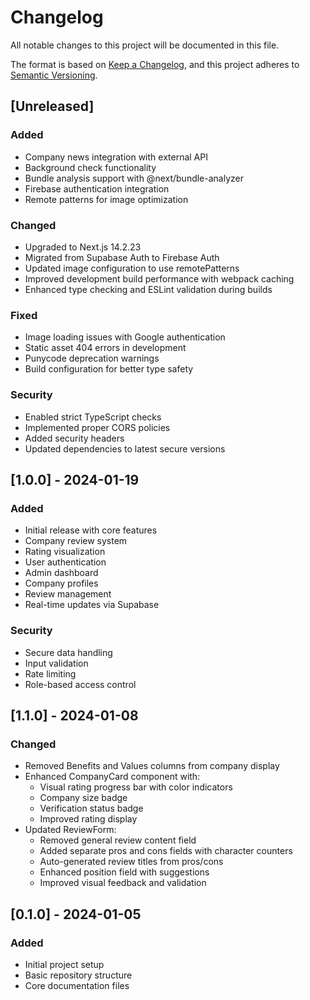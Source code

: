 # Changelog

All notable changes to this project will be documented in this file.

The format is based on [Keep a Changelog](https://keepachangelog.com/en/1.0.0/),
and this project adheres to [Semantic Versioning](https://semver.org/spec/v2.0.0.html).

## [Unreleased]

### Added
- Company news integration with external API
- Background check functionality
- Bundle analysis support with @next/bundle-analyzer
- Firebase authentication integration
- Remote patterns for image optimization

### Changed
- Upgraded to Next.js 14.2.23
- Migrated from Supabase Auth to Firebase Auth
- Updated image configuration to use remotePatterns
- Improved development build performance with webpack caching
- Enhanced type checking and ESLint validation during builds

### Fixed
- Image loading issues with Google authentication
- Static asset 404 errors in development
- Punycode deprecation warnings
- Build configuration for better type safety

### Security
- Enabled strict TypeScript checks
- Implemented proper CORS policies
- Added security headers
- Updated dependencies to latest secure versions

## [1.0.0] - 2024-01-19

### Added
- Initial release with core features
- Company review system
- Rating visualization
- User authentication
- Admin dashboard
- Company profiles
- Review management
- Real-time updates via Supabase

### Security
- Secure data handling
- Input validation
- Rate limiting
- Role-based access control

## [1.1.0] - 2024-01-08

### Changed
- Removed Benefits and Values columns from company display
- Enhanced CompanyCard component with:
  - Visual rating progress bar with color indicators
  - Company size badge
  - Verification status badge
  - Improved rating display
- Updated ReviewForm:
  - Removed general review content field
  - Added separate pros and cons fields with character counters
  - Auto-generated review titles from pros/cons
  - Enhanced position field with suggestions
  - Improved visual feedback and validation

## [0.1.0] - 2024-01-05

### Added
- Initial project setup
- Basic repository structure
- Core documentation files 